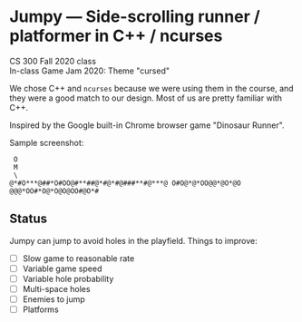 # Jumpy — Side-scrolling runner / platformer in C++ / ncurses
CS 300 Fall 2020 class  
In-class Game Jam 2020: Theme "cursed"

We chose C++ and `ncurses` because we were using them in the
course, and they were a good match to our design. Most of us
are pretty familiar with C++.

Inspired by the Google built-in Chrome browser game
"Dinosaur Runner".

Sample screenshot:

     O
     M
     \
    @*#O***@##*O#OO@#**##@*#@*#@###**#@***@ O#O@*@*OO@@*@O*@O @@@*OO#*O@*O@O@OO#@O*#

## Status

Jumpy can jump to avoid holes in the playfield. Things to
improve:

* [ ] Slow game to reasonable rate
* [ ] Variable game speed
* [ ] Variable hole probability
* [ ] Multi-space holes
* [ ] Enemies to jump
* [ ] Platforms
